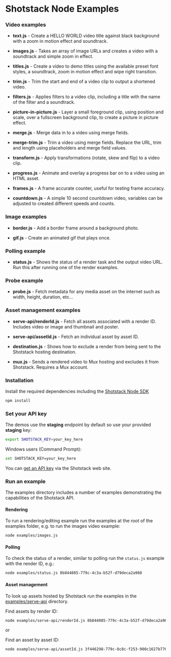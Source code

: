 # Shotstack Node Examples

### Video examples

- **text.js** -
    Create a HELLO WORLD video title against black background with a zoom in motion effect and soundtrack.

- **images.js** -
    Takes an array of image URLs and creates a video with a soundtrack and simple zoom in effect.

- **titles.js** -
    Create a video to demo titles using the available preset font styles, a soundtrack, zoom in motion effect and 
    wipe right transition.

- **trim.js** -
    Trim the start and end of a video clip to output a shortened video.

- **filters.js** -
    Applies filters to a video clip, including a title with the name of the filter and a soundtrack.

- **picture-in-picture.js** -
    Layer a small foreground clip, using position and scale, over a fullscreen background clip, to create a picture 
    in picture effect.

- **merge.js** -
    Merge data in to a video using merge fields.

- **merge-trim.js** -
    Trim a video using merge fields. Replace the URL, trim and length using placeholders and merge field values.

- **transform.js** -
    Apply transformations (rotate, skew and flip) to a video clip.

- **progress.js** -
    Animate and overlay a progress bar on to a video using an HTML asset.

- **frames.js** -
    A frame accurate counter, useful for testing frame accuracy.

- **countdown.js** -
    A simple 10 second countdown video, variables can be adjusted to created different speeds and counts.
    
### Image examples

- **border.js** -
    Add a border frame around a background photo.

- **gif.js** -
    Create an animated gif that plays once.

### Polling example

- **status.js** -
    Shows the status of a render task and the output video URL. Run this after running one of the render examples.

### Probe example

- **probe.js** -
    Fetch metadata for any media asset on the internet such as width, height, duration, etc...

### Asset management examples

- **serve-api/renderId.js** -
    Fetch all assets associated with a render ID. Includes video or image and thumbnail and poster.

- **serve-api/assetId.js** -
    Fetch an individual asset by asset ID.

- **destination.js** -
    Shows how to exclude a render from being sent to the Shotstack hosting destination.

- **mux.js** -
    Sends a rendered video to Mux hosting and excludes it from Shotstack. Requires a Mux account.

### Installation

Install the required dependencies including the [Shotstack Node SDK](https://www.npmjs.com/package/shotstack-sdk)

```bash
npm install
```

### Set your API key

The demos use the **staging** endpoint by default so use your provided **staging** key:

```bash
export SHOTSTACK_KEY=your_key_here
```

Windows users (Command Prompt):

```bash
set SHOTSTACK_KEY=your_key_here
```

You can [get an API key](http://shotstack.io/?utm_source=github&utm_medium=demos&utm_campaign=node_sdk) via the 
Shotstack web site.

### Run an example

The examples directory includes a number of examples demonstrating the capabilities of the 
Shotstack API.

#### Rendering

To run a rendering/editing example run the examples at the root of the examples folder, e.g. to run the images video 
example:

```bash
node examples/images.js
```

#### Polling

To check the status of a render, similar to polling run the `status.js` example with the render ID, e.g.:

```bash
node examples/status.js 8b844085-779c-4c3a-b52f-d79deca2a960
```

#### Asset management

To look up assets hosted by Shotstack run the examples in the [examples/serve-api](./examples/serve-api/) directory.

Find assets by render ID:
```bash
node examples/serve-api/renderId.js 8b844085-779c-4c3a-b52f-d79deca2a960
```

or 

Find an asset by asset ID:
```bash
node examples/serve-api/assetId.js 3f446298-779c-8c8c-f253-900c1627b776
```
